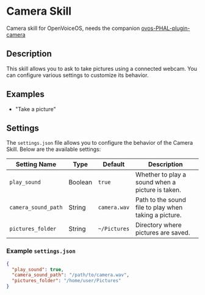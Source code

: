 # Camera Skill

Camera skill for OpenVoiceOS, needs the companion [ovos-PHAL-plugin-camera](https://github.com/OpenVoiceOS/ovos-PHAL-plugin-camera)

## Description

This skill allows you to ask to take pictures using a connected webcam. You can configure various settings to customize its behavior.

## Examples

* "Take a picture"

## Settings

The `settings.json` file allows you to configure the behavior of the Camera Skill. Below are the available settings:

| Setting Name         | Type     | Default       | Description                                                                 |
|----------------------|----------|---------------|-----------------------------------------------------------------------------|
| `play_sound`         | Boolean  | `true`        | Whether to play a sound when a picture is taken.                           |
| `camera_sound_path`  | String   | `camera.wav`  | Path to the sound file to play when taking a picture.                      |
| `pictures_folder`    | String   | `~/Pictures`  | Directory where pictures are saved.                                        |

### Example `settings.json`

```json
{
  "play_sound": true,
  "camera_sound_path": "/path/to/camera.wav",
  "pictures_folder": "/home/user/Pictures"
}
```


